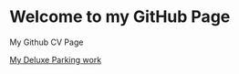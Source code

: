 <h1>Welcome to my GitHub Page</h1> 
My Github CV Page

<a href="https://adrianalarsson.github.io/garage.github.io/">My Deluxe Parking work</a>
